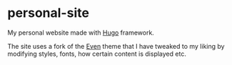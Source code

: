 # personal-site

My personal website made with [Hugo](https://gohugo.io/) framework.

The site uses a fork of the [Even](https://themes.gohugo.io/hugo-theme-even/) theme that I have tweaked to my liking by modifying styles, fonts, how certain content is displayed etc.
